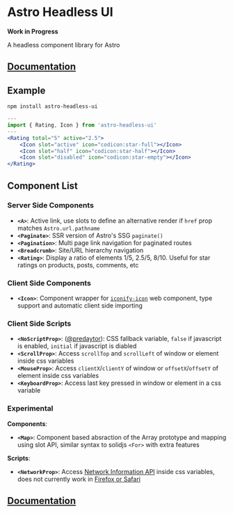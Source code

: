# Astro Headless UI

**Work in Progress**

A headless component library for Astro

## [Documentation](https://github.com/BryceRussell/astro-headless-ui/wiki)

## Example

```
npm install astro-headless-ui
```

```jsx
---
import { Rating, Icon } from 'astro-headless-ui'
---
<Rating total="5" active="2.5">
    <Icon slot="active" icon="codicon:star-full"></Icon>
    <Icon slot="half" icon="codicon:star-half"></Icon>
    <Icon slot="disabled" icon="codicon:star-empty"></Icon>
</Rating>
```
## Component List

### Server Side Components

- **`<A>`**: Active link, use slots to define an alternative render if `href` prop matches `Astro.url.pathname`
- **`<Paginate>`**: SSR version of Astro's SSG `paginate()`
- **`<Pagination>`**: Multi page link navigation for paginated routes
- **`<Breadcrumb>`**:  Site/URL hierarchy navigation 
- **`<Rating>`**: Display a ratio of elements 1/5, 2.5/5, 8/10. Useful for star ratings on products, posts, comments, etc

### Client Side Components

- **`<Icon>`**: Component wrapper for [`iconify-icon`](https://docs.iconify.design/iconify-icon/) web component, type support and automatic client side importing

### Client Side Scripts

- **`<NoScriptProp>`**: ([@predaytor](https://twitter.com/thepredaytor/status/1576322225606516736)): CSS fallback variable, `false` if javascript is enabled, `initial` if javascript is diabled
- **`<ScrollProp>`**: Access `scrollTop` and `scrollLeft` of window or element inside css variables
- **`<MouseProp>`**: Access `clientX`/`clientY` of window or `offsetX`/`offsetY` of element inside css variables
- **`<KeyboardProp>`**: Access last key pressed in window or element in a css variable

### Experimental

**Components**:

- **`<Map>`**: Component based absraction of the Array prototype and mapping using slot API, similar syntax to solidjs `<For>` with extra features

**Scripts**:
 
- **`<NetworkProp>`**: Access [Network Information API](https://developer.mozilla.org/en-US/docs/Web/API/NetworkInformation) inside css variables, does not currently work in [Firefox or Safari](https://developer.mozilla.org/en-US/docs/Web/API/NetworkInformation#browser_compatibility)

## [Documentation](https://github.com/BryceRussell/astro-headless-ui/wiki)